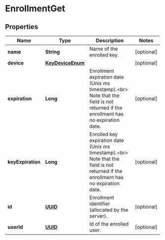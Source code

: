 

# EnrollmentGet

## Properties

Name | Type | Description | Notes
------------ | ------------- | ------------- | -------------
**name** | **String** | Name of the enrolled key. |  [optional]
**device** | [**KeyDeviceEnum**](KeyDeviceEnum.md) |  |  [optional]
**expiration** | **Long** | Enrollment expiration date (Unix ms timestamp).&lt;br&gt; Note that the field is not returned if the enrollment has no expiration date.  |  [optional]
**keyExpiration** | **Long** | Enrolled key expiration date (Unix ms timestamp).&lt;br&gt; Note that the field is not returned if the enrollment has no expiration date.  |  [optional]
**id** | [**UUID**](UUID.md) | Enrollment identifier (allocated by the server). |  [optional]
**userId** | [**UUID**](UUID.md) | Id of the enrolled user. |  [optional]



